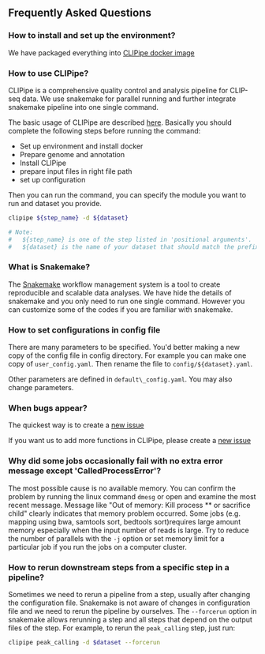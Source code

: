 ## Frequently Asked Questions

### How to install and set up the environment?

We have packaged everything into [CLIPipe docker image](https://hub.docker.com/)

### How to use CLIPipe?

CLIPipe is a comprehensive quality control and analysis pipeline for CLIP-seq data. We use snakemake for parallel running and further integrate snakemake pipeline into one single command.

The basic usage of CLIPipe are described [here](3_basic_usage.md). Basically you should complete the following steps before running the command:

-   Set up environment and install docker
-   Prepare genome and annotation
-   Install CLIPipe
-   prepare input files in right file path
-   set up configuration

Then you can run the command, you can specify the module you want to run and dataset you provide.

```bash
clipipe ${step_name} -d ${dataset}

# Note:
#   ${step_name} is one of the step listed in 'positional arguments'.
#   ${dataset} is the name of your dataset that should match the prefix of your configuration file described in the following section.
```

### What is Snakemake?

The [Snakemake](https://snakemake.readthedocs.io/en/stable/) workflow management system is a tool to create reproducible and scalable data analyses. We have hide the details of snakemake and you only need to run one single command. However you can customize some of the codes if you are familiar with snakemake.

### How to set configurations in config file

There are many parameters to be specified. You'd better making a new copy of the config file in config directory. For example you can make one copy of `user_config.yaml`. Then rename the file to `config/${dataset}.yaml`.

Other parameters are defined in `default\_config.yaml`. You may also change parameters.

### When bugs appear?

The quickest way is to create a [new issue](https://github.com/ShangZhang/clipipe/issues)

If you want us to add more functions in CLIPipe, please create a [new issue](https://github.com/ShangZhang/clipipe/issues)

### Why did some jobs occasionally fail with no extra error message except 'CalledProcessError'?

The most possible cause is no available memory. You can confirm the problem by running the linux command `dmesg` or open and examine the most recent message. Message like "Out of memory: Kill process \*\* or sacrifice child" clearly indicates that memory problem occurred. Some jobs \(e.g. mapping using bwa, samtools sort, bedtools sort\)requires large amount memory especially when the input number of reads is large. Try to reduce the number of parallels with the `-j` option or set memory limit for a particular job if you run the jobs on a computer cluster.

### How to rerun downstream steps from a specific step in a pipeline?

Sometimes we need to rerun a pipeline from a step, usually after changing the configuration file. Snakemake is not aware of changes in configuration file and we need to rerun the pipeline by ourselves. The `--forcerun` option in snakemake allows rerunning a step and all steps that depend on the output files of the step. For example, to rerun the `peak_calling` step, just run:

```bash
clipipe peak_calling -d $dataset --forcerun
```
